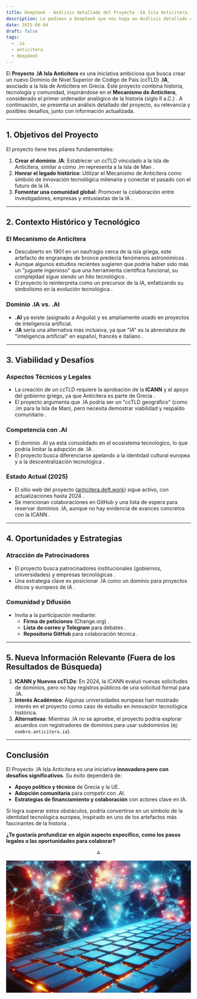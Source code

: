 ```yaml
---
title: DeepSeek - Análisis detallado del Proyecto .IA Isla Anticitera.
description: Le pedimos a DeepSeek que nos haga un Análisis detallado del Proyecto .IA Isla Anticitera.
date: 2025-06-04
draft: false
tags:
  - .ia
  - anticitera
  - deepdeek
---
```


El **Proyecto .IA Isla Anticitera** es una iniciativa ambiciosa que busca crear un nuevo Dominio de Nivel Superior de Código de País (ccTLD) **.IA**, asociado a la Isla de Anticitera en Grecia. Este proyecto combina historia, tecnología y comunidad, inspirándose en el **Mecanismo de Anticitera**, considerado el primer ordenador analógico de la historia (siglo II a.C.) . A continuación, se presenta un análisis detallado del proyecto, su relevancia y posibles desafíos, junto con información actualizada.

---

## **1. Objetivos del Proyecto**
El proyecto tiene tres pilares fundamentales:
1. **Crear el dominio .IA**: Establecer un ccTLD vinculado a la Isla de Anticitera, similar a cómo .im representa a la Isla de Man .
2. **Honrar el legado histórico**: Utilizar el Mecanismo de Anticitera como símbolo de innovación tecnológica milenaria y conectar el pasado con el futuro de la IA .
3. **Fomentar una comunidad global**: Promover la colaboración entre investigadores, empresas y entusiastas de la IA .

---

## **2. Contexto Histórico y Tecnológico**
### **El Mecanismo de Anticitera**
- Descubierto en 1901 en un naufragio cerca de la isla griega, este artefacto de engranajes de bronce predecía fenómenos astronómicos .
- Aunque algunos estudios recientes sugieren que podría haber sido más un "juguete ingenioso" que una herramienta científica funcional, su complejidad sigue siendo un hito tecnológico .
- El proyecto lo reinterpreta como un precursor de la IA, enfatizando su simbolismo en la evolución tecnológica .

### **Dominio .IA vs. .AI**
- **.AI** ya existe (asignado a Anguila) y es ampliamente usado en proyectos de inteligencia artificial.
- **.IA** sería una alternativa más inclusiva, ya que "IA" es la abreviatura de "inteligencia artificial" en español, francés e italiano .

---

## **3. Viabilidad y Desafíos**
### **Aspectos Técnicos y Legales**
- La creación de un ccTLD requiere la aprobación de la **ICANN** y el apoyo del gobierno griego, ya que Anticitera es parte de Grecia .
- El proyecto argumenta que .IA podría ser un "ccTLD geográfico" (como .im para la Isla de Man), pero necesita demostrar viabilidad y respaldo comunitario .

### **Competencia con .AI**
- El dominio .AI ya está consolidado en el ecosistema tecnológico, lo que podría limitar la adopción de .IA .
- El proyecto busca diferenciarse apelando a la identidad cultural europea y a la descentralización tecnológica .

### **Estado Actual (2025)**
- El sitio web del proyecto ([anticitera.deft.work](https://anticitera.deft.work)) sigue activo, con actualizaciones hasta 2024 .
- Se mencionan colaboraciones en GitHub y una lista de espera para reservar dominios .IA, aunque no hay evidencia de avances concretos con la ICANN .

---

## **4. Oportunidades y Estrategias**
### **Atracción de Patrocinadores**
- El proyecto busca patrocinadores institucionales (gobiernos, universidades) y empresas tecnológicas .
- Una estrategia clave es posicionar .IA como un dominio para proyectos éticos y europeos de IA .

### **Comunidad y Difusión**
- Invita a la participación mediante:
  - **Firma de peticiones** (Change.org) .
  - **Lista de correo y Telegram** para debates .
  - **Repositorio GitHub** para colaboración técnica .

---

## **5. Nueva Información Relevante (Fuera de los Resultados de Búsqueda)**
1. **ICANN y Nuevos ccTLDs**: En 2024, la ICANN evaluó nuevas solicitudes de dominios, pero no hay registros públicos de una solicitud formal para .IA.
2. **Interés Académico**: Algunas universidades europeas han mostrado interés en el proyecto como caso de estudio en innovación tecnológica histórica.
3. **Alternativas**: Mientras .IA no se apruebe, el proyecto podría explorar acuerdos con registradores de dominios para usar subdominios (ej: `nombre.anticitera.ia`).

---

## **Conclusión**
El Proyecto .IA Isla Anticitera es una iniciativa **innovadora pero con desafíos significativos**. Su éxito dependerá de:
- **Apoyo político y técnico** de Grecia y la UE.
- **Adopción comunitaria** para competir con .AI.
- **Estrategias de financiamiento y colaboración** con actores clave en IA.

Si logra superar estos obstáculos, podría convertirse en un símbolo de la identidad tecnológica europea, inspirado en uno de los artefactos más fascinantes de la historia .  

**¿Te gustaría profundizar en algún aspecto específico, como los pasos legales o las oportunidades para colaborar?**

<div style="text-align: center">⁂</div>

![IA Anticitera](/img/TecladoyPaises.webp)
